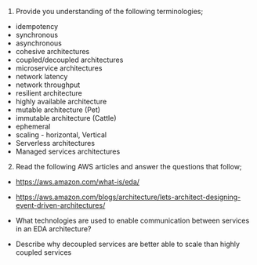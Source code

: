 1. Provide you understanding of the following terminologies;
* idempotency
* synchronous
* asynchronous
* cohesive architectures
* coupled/decoupled architectures
* microservice architectures
* network latency
* network throughput
* resilient architecture
* highly available architecture
* mutable architecture (Pet)
* immutable architecture (Cattle)
* ephemeral 
* scaling - horizontal, Vertical
* Serverless architectures
* Managed services architectures

2. Read the following AWS articles and answer the questions that follow;

* https://aws.amazon.com/what-is/eda/
* https://aws.amazon.com/blogs/architecture/lets-architect-designing-event-driven-architectures/

* What technologies are used to enable communication between services in an EDA architecture?
* Describe why decoupled services are better able to scale than highly coupled services




